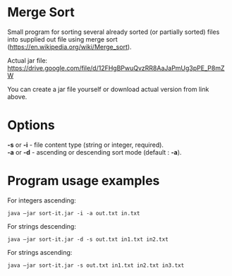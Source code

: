 # Merge Sort
Small program for sorting several already sorted (or partially sorted) files into supplied out file using merge sort (https://en.wikipedia.org/wiki/Merge_sort).

Actual jar file:
https://drive.google.com/file/d/12FHgBPwuQvzRR8AaJaPmUg3pPE_P8mZW

You can create a jar file yourself or download actual version from link above.

# Options

__-s__ or __-i__ - file content type (string or integer, required).<br/>
__-a__ or __-d__ - ascending or descending sort mode (default : __-a__).<br/>


# Program usage examples
For integers ascending:
```console
java –jar sort-it.jar -i -a out.txt in.txt
```

For strings descending:
```console
java –jar sort-it.jar -d -s out.txt in1.txt in2.txt
```

For strings ascending:
```console
java –jar sort-it.jar -s out.txt in1.txt in2.txt in3.txt
```
